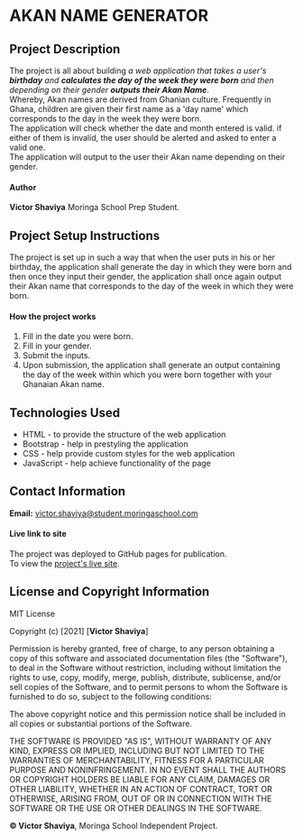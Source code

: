 # AKAN NAME GENERATOR
## Project Description
The project is all about building *a web application that takes a user's **birthday** and **calculates the day of the week they were born** and then depending on their gender **outputs their Akan Name***.    
Whereby, Akan names are derived from Ghanian culture. Frequently in Ghana, children are given their first name as a 'day name' which corresponds to the day in the week they were born.    
The application will check whether the date and month entered is valid. if either of them is invalid,  the user should be alerted and asked to enter a valid one.    
The application will output to the user their Akan name depending on their gender.
#### Author
**Victor Shaviya**
Moringa School Prep Student.
## Project Setup Instructions
The project is set up in such a way that when the user puts in his or her birthday, the application shall generate the day in which they were born and then once they input their gender, the application shall once again output their Akan name that corresponds to the day of the week in which they were born.
#### How the project works
1. Fill in the date you were born.
2. Fill in your gender.
3. Submit the inputs.
4. Upon submission, the application shall generate an output containing the day of the week within which you were born together with your Ghanaian Akan name.
## Technologies Used
- HTML - to provide the structure of the web application
- Bootstrap - help in prestyling the application
- CSS - help provide custom styles for the web application
- JavaScript - help achieve functionality of the page
## Contact Information
**Email:** [victor.shaviya@student.moringaschool.com](#)
#### Live link to site
The project was deployed to GitHub pages for publication.     
To view the [project's live site](https://shaviyavictor.github.io/akan_name_generator/).
## License and Copyright Information
MIT License

Copyright (c) [2021] [**Victor Shaviya**]

Permission is hereby granted, free of charge, to any person obtaining a copy
of this software and associated documentation files (the "Software"), to deal
in the Software without restriction, including without limitation the rights
to use, copy, modify, merge, publish, distribute, sublicense, and/or sell
copies of the Software, and to permit persons to whom the Software is
furnished to do so, subject to the following conditions:

The above copyright notice and this permission notice shall be included in all
copies or substantial portions of the Software.

THE SOFTWARE IS PROVIDED "AS IS", WITHOUT WARRANTY OF ANY KIND, EXPRESS OR
IMPLIED, INCLUDING BUT NOT LIMITED TO THE WARRANTIES OF MERCHANTABILITY,
FITNESS FOR A PARTICULAR PURPOSE AND NONINFRINGEMENT. IN NO EVENT SHALL THE
AUTHORS OR COPYRIGHT HOLDERS BE LIABLE FOR ANY CLAIM, DAMAGES OR OTHER
LIABILITY, WHETHER IN AN ACTION OF CONTRACT, TORT OR OTHERWISE, ARISING FROM,
OUT OF OR IN CONNECTION WITH THE SOFTWARE OR THE USE OR OTHER DEALINGS IN THE
SOFTWARE.   
  
**© Victor Shaviya**, Moringa School Independent Project.